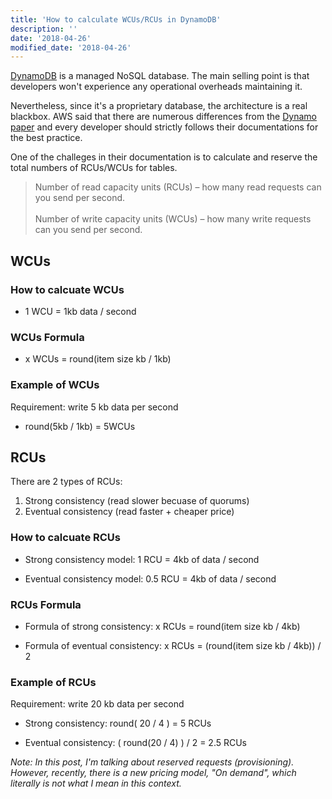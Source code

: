 ```yaml
---
title: 'How to calculate WCUs/RCUs in DynamoDB'
description: ''
date: '2018-04-26'
modified_date: '2018-04-26'
---
```


[DynamoDB](https://aws.amazon.com/dynamodb/) is a managed NoSQL database. The main selling point is that developers won't experience any operational overheads maintaining it.
 <!--more-->
Nevertheless, since it's a proprietary database, the architecture is a real blackbox. AWS said that there are numerous differences from the [Dynamo paper](https://www.allthingsdistributed.com/files/amazon-dynamo-sosp2007.pdf) and every developer should strictly follows their documentations for the best practice.

One of the challeges in their documentation is to calculate and reserve the total numbers of RCUs/WCUs for tables. 

> Number of read capacity units (RCUs) – how many read requests can you send per second.<br/><br/>
> Number of write capacity units (WCUs) – how many write requests can you send per second.

## WCUs
### How to calcuate WCUs

* 1 WCU = 1kb data / second

### WCUs Formula
* x WCUs = round(item size kb / 1kb)

### Example of WCUs 
Requirement: write 5 kb data per second

* round(5kb / 1kb) = 5WCUs

## RCUs

There are 2 types of RCUs:

1. Strong consistency (read slower becuase of quorums) 
2. Eventual consistency (read faster + cheaper price)

### How to calcuate RCUs

* Strong consistency model: 1 RCU = 4kb of data / second 

* Eventual consistency model: 0.5 RCU = 4kb of data / second 

### RCUs Formula

* Formula of strong consistency: x RCUs = round(item size kb / 4kb)

* Formula of eventual consistency: x RCUs = (round(item size kb / 4kb)) / 2

### Example of RCUs 
Requirement: write 20 kb data per second

* Strong consistency: round( 20 / 4 ) = 5 RCUs

* Eventual consistency: ( round(20 / 4) ) / 2 = 2.5 RCUs

_Note: In this post, I'm  talking about reserved requests (provisioning). However, recently, there is a new pricing model, "On demand", which literally is not what I mean in this context._